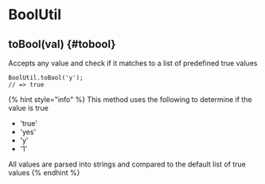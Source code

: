 # BoolUtil

## toBool\(val\) {#tobool}

Accepts any value and check if it matches to a list of predefined true values

```text
BoolUtil.toBool('y');
// => true
```

{% hint style="info" %}
This method uses the following to determine if the value is true

* 'true'
* 'yes'
* 'y'
* '1'

All values are parsed into strings and compared to the default list of true values
{% endhint %}



